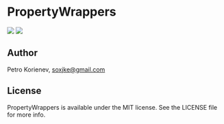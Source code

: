 # PropertyWrappers

![](https://img.shields.io/badge/swift-5.1-brightgreen)
![](https://img.shields.io/badge/platform-iOS-lightgrey)

## Author

Petro Korienev, soxjke@gmail.com

## License

PropertyWrappers is available under the MIT license. See the LICENSE file for more info.
